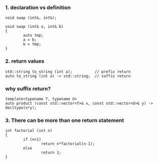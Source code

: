 
### 1.  declaration vs definition

```
void swap (int&, int&);

void swap (int& a, int& b)
{
        auto tmp;
        a = b;
        b = tmp;
}
```

### 2. return values
```
std::string to_string (int a);          // prefix return
auto to_string (int a) -> std::string;  // suffix return
```
### why suffix return?
```
template<typename T, typename U>
auto product (const std::vector<T>& x, const std::vector<U>& y) -> decltype(x*y);
```

### 3. There can be more than one return statement
```
int factorial (int n)
{
        if (n>1)
                return n*factorial(n-1);
        else
                return 1;
}
```
